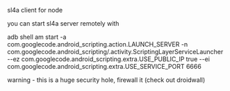 sl4a client for node


you can start sl4a server remotely with

adb shell am start -a com.googlecode.android_scripting.action.LAUNCH_SERVER -n com.googlecode.android_scripting/.activity.ScriptingLayerServiceLauncher --ez com.googlecode.android_scripting.extra.USE_PUBLIC_IP true --ei com.googlecode.android_scripting.extra.USE_SERVICE_PORT 6666

warning - this is a huge security hole, firewall it (check out droidwall)